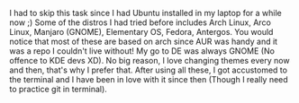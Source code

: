 I had to skip this task since I had Ubuntu installed in my laptop for a while now ;)
Some of the distros I had tried before includes Arch Linux, Arco Linux, Manjaro (GNOME), Elementary OS, Fedora, Antergos. You would notice that most of these are based on arch since AUR was handy and it was a repo I couldn't live without!
My go to DE was always GNOME (No offence to KDE devs XD). No big reason, I love changing themes every now and then, that's why I prefer that. 
After using all these, I got accustomed to the terminal and I have been in love with it since then (Though I really need to practice git in terminal). 
